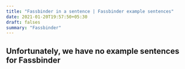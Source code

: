```yaml
---
title: "Fassbinder in a sentence | Fassbinder example sentences"
date: 2021-01-20T19:57:50+05:30
draft: falses
summary: "Fassbinder"
---
```

## Unfortunately, we have no example sentences for Fassbinder                 
